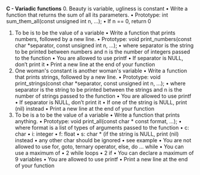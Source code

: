 **C - Variadic functions**
0. Beauty is variable, ugliness is constant
•	Write a function that returns the sum of all its parameters.
•	Prototype: int sum_them_all(const unsigned int n, ...);
•	If n == 0, return 0
1. To be is to be the value of a variable
•	Write a function that prints numbers, followed by a new line.
•	Prototype: void print_numbers(const char *separator, const unsigned int n, ...);
•	where separator is the string to be printed between numbers and n is the number of integers passed to the function
•	You are allowed to use printf
•	If separator is NULL, don’t print it
•	Print a new line at the end of your function
2. One woman's constant is another woman's variable
•	Write a function that prints strings, followed by a new line.
•	Prototype: void print_strings(const char *separator, const unsigned int n, ...);
•	where separator is the string to be printed between the strings and n is the number of strings passed to the function
•	You are allowed to use printf
•	If separator is NULL, don’t print it
•	If one of the string is NULL, print (nil) instead
•	Print a new line at the end of your function
3. To be is a to be the value of a variable
•	Write a function that prints anything.
•	Prototype: void print_all(const char * const format, ...);
•	where format is a list of types of arguments passed to the function
•	c: char
•	i: integer
•	f: float
•	s: char * (if the string is NULL, print (nil) instead
•	any other char should be ignored
•	see example
•	You are not allowed to use for, goto, ternary operator, else, do ... while
•	You can use a maximum of
•	2 while loops
•	2 if
•	You can declare a maximum of 9 variables
•	You are allowed to use printf
•	Print a new line at the end of your function

